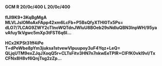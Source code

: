 #### GCM R 20/0c/400 L 20/0c/400
**flJl9K9+3KqBgMgA**<br/>**MLVLJslOMoAxFApp42xm6LcFb+P5BsQfyXTHl0Tx5Ps=**<br/>**dLO7/7LCAG9ZWY2cTInoWQTdnJWluU8BOeb29sNdIuQBN3lnpWH/95yavAfuy1kVgwc5mXp3tFST6q6I...**<br/><br/>
**HCx2KPSt31ff4iPe**<br/>**T+dPeWbe8pYm3juksa1stvewVlpuupoy3uF4Yqz+LeQ=**<br/>**QLjqUTM9exZJqJXoqQ5r+CLTsFitv3HN7n7nkwEeTPIR+CIFfK0vkl9vl/TxCFNx8H8vf6QnjTsg2zZp...**